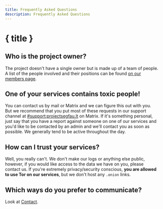 ```yaml
---
title: Frequently Asked Questions
description: Frequently Asked Questions
---
```


<script>
    import { locale } from "../../store";  
</script>

# { title }

## Who is the project owner?

The project doesn't have a single owner but is made up of a team of people. A list of the people involved and their positions can be found [on our members page](/{$locale}/members).

## One of your services contains toxic people!

You can contact us by mail or Matrix and we can figure this out with you. But we recommend that you put most of these requests in our support channel at [#support:projectsegfau.lt](https://matrix.to/#/#support:projectsegfau.lt) on Matrix. If it's something personal, just say that you have a report against someone on one of our services and you'd like to be contacted by an admin and we'll contact you as soon as possible. We generally tend to be active throughout the day.

## How can I trust your services?

Well, you really can't. We don't make our logs or anything else public, however, if you would like access to the data we have on you, please contact us. If you're extremely privacy/security conscious, **you are allowed to use Tor on our services**, but we don't host any `.onion` links.

## Which ways do you prefer to communicate?

Look at [Contact](/{$locale}/contact).
